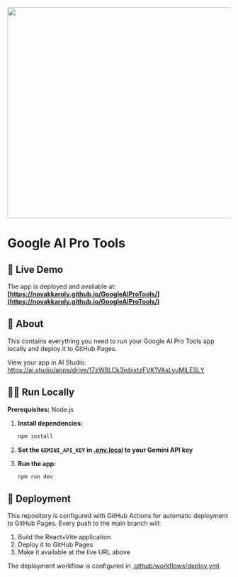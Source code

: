 <div align="center">
  <img width="1200" height="475" alt="GHBanner" src="https://github.com/user-attachments/assets/0aa67016-6eaf-458a-adb2-6e31a0763ed6" />
</div>

# Google AI Pro Tools

## 🚀 Live Demo

The app is deployed and available at: **[https://novakkaroly.github.io/GoogleAIProTools/](https://novakkaroly.github.io/GoogleAIProTools/)**

## 📝 About

This contains everything you need to run your Google AI Pro Tools app locally and deploy it to GitHub Pages.

View your app in AI Studio: https://ai.studio/apps/drive/17zW8LCk3jsbixtzFVK1VAsLyuMlLESLY

## 🏃‍♂️ Run Locally

**Prerequisites:** Node.js

1. **Install dependencies:**
   ```bash
   npm install
   ```

2. **Set the `GEMINI_API_KEY` in [.env.local](.env.local) to your Gemini API key**

3. **Run the app:**
   ```bash
   npm run dev
   ```

## 🚀 Deployment

This repository is configured with GitHub Actions for automatic deployment to GitHub Pages. Every push to the main branch will:

1. Build the React+Vite application
2. Deploy it to GitHub Pages
3. Make it available at the live URL above

The deployment workflow is configured in [.github/workflows/deploy.yml](.github/workflows/deploy.yml).
